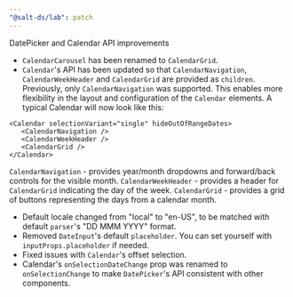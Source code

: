 ```yaml
---
"@salt-ds/lab": patch
---
```


DatePicker and Calendar API improvements

- `CalendarCarousel` has been renamed to `CalendarGrid`.
- `Calendar`'s API has been updated so that `CalendarNavigation`, `CalendarWeekHeader` and `CalendarGrid` are provided as `children`. Previously, only `CalendarNavigation` was supported.
  This enables more flexibility in the layout and configuration of the `Calendar` elements.
  A typical Calendar will now look like this:

```
<Calendar selectionVariant="single" hideOutOfRangeDates>
   <CalendarNavigation />
   <CalendarWeekHeader />
   <CalendarGrid />
</Calendar>
```

`CalendarNavigation` - provides year/month dropdowns and forward/back controls for the visible month.
`CalendarWeekHeader` - provides a header for `CalendarGrid` indicating the day of the week.
`CalendarGrid` - provides a grid of buttons representing the days from a calendar month.

- Default locale changed from "local" to "en-US", to be matched with default `parser`'s "DD MMM YYYY" format.
- Removed `DateInput`'s default `placeholder`. You can set yourself with `inputProps.placeholder` if needed.
- Fixed issues with `Calendar`'s offset selection.
- Calendar's `onSelectionDateChange` prop was renamed to `onSelectionChange` to make `DatePicker`'s API consistent with other components.
